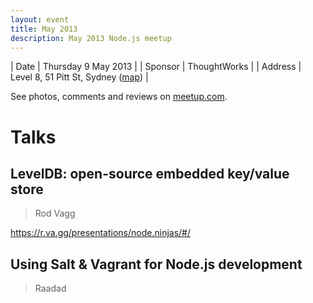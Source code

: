 ```yaml
---
layout: event
title: May 2013
description: May 2013 Node.js meetup
---
```


| Date | Thursday 9 May 2013 |
| Sponsor | ThoughtWorks |
| Address | Level 8, 51 Pitt St, Sydney ([map](https://www.google.com.au/maps/place/51+Pitt+St,+Sydney+NSW+2000/@-33.8631494,151.2071066,17z)) |

See photos, comments and reviews on [meetup.com](https://www.meetup.com/sydney-node-ninjas/events/114354472/).

# Talks

## LevelDB: open-source embedded key/value store

> Rod Vagg

https://r.va.gg/presentations/node.ninjas/#/

## Using Salt & Vagrant for Node.js development

> Raadad
